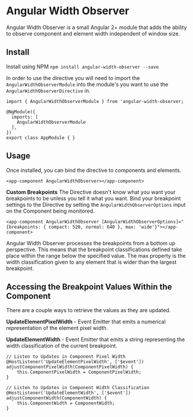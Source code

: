 # Angular Width Observer

Angular Width Observer is a small Angular 2+ module that adds the ability to observe component and element width independent of window size.

## Install
Install using NPM
`npm install angular-width-observer --save`

In order to use the directive you will need to import the `AngularWidthObserverModule` into the module's you want to use the `AngularWidthObserverDirective` in.

    import { AngularWidthObserverModule } from 'angular-width-observer;
    
    @NgModule({
      imports: [
        AngularWidthObserverModule
      ],
    })
    export class AppModule { }

## Usage

Once installed, you can bind the directive to components and elements.

    <app-component AngularWidthObserver></app-component>

**Custom Breakpoints**
The Directive doesn't know what you want your breakpoints to be unless you tell it what you want. Bind your breakpoint settings to the Directive by setting the `AngularWidthObserverOptions` input on the Component being monitored.

    <app-component AngularWidthObserver [AngularWidthObserverOptions]="{breakpoints: { compact: 520, normal: 640 }, max: 'wide'}"></app-component>

Angular Width Observer processes the breakpoints from a bottom up perspective. This means that the breakpoint classifications defined take place within the range below the specified value. The max property is the width classification given to any element that is wider than the largest breakpoint.

## Accessing the Breakpoint Values Within the Component
There are a couple ways to retrieve the values as they are updated.

**UpdateElementPixelWidth** - Event Emitter that emits a numerical representation of the element pixel width.

**UpdateElementWidth** - Event Emitter that emits a string representing the width classification of the current breakpoint.

    // Listen to Updates in Component Pixel Width
    @HostListener('UpdateElementPixelWidth', ['$event']) adjustComponentPixelWidth(ComponentPixelWidth) {
		this.ComponentPixelWidth = ComponentPixelWidth;
	}
    
    // Listen to Updates in Component Width Classification
	@HostListener('UpdateElementWidth', ['$event']) adjustComponentWidth(ComponentWidth) {
		this.ComponentWidth = ComponentWidth;
	}
